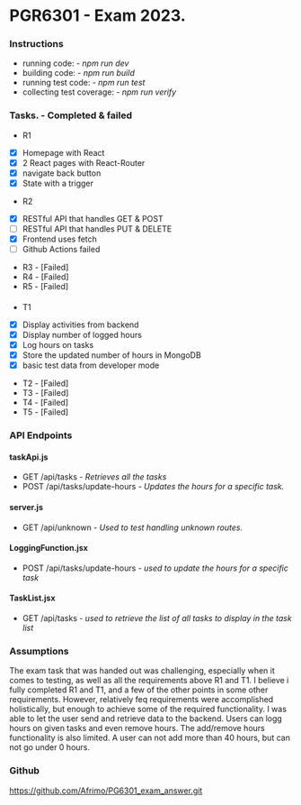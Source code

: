 # PGR6301 - Exam 2023.

### Instructions
* running code: - _npm run dev_
* building code: - _npm run build_
* running test code: - _npm run test_
* collecting test coverage: - _npm run verify_

### Tasks. - Completed & failed
* R1
* [x] Homepage with React
* [x] 2 React pages with React-Router
* [x] navigate back button
* [x] State with a trigger

* R2
* [x] RESTful API that handles GET & POST
* [ ] RESTful API that handles PUT & DELETE
* [x] Frontend uses fetch
* [ ] Github Actions failed

* R3 - [Failed]
* R4 - [Failed]
* R5 - [Failed]

####
* T1
* [x] Display activities from backend
* [x] Display number of logged hours
* [x] Log hours on tasks
* [x] Store the updated number of hours in MongoDB
* [x] basic test data from developer mode

* T2 - [Failed] 
* T3 - [Failed]
* T4 - [Failed]
* T5 - [Failed]

### API Endpoints
#### taskApi.js
* GET /api/tasks - _Retrieves all the tasks_
* POST /api/tasks/update-hours - _Updates the hours for a specific task._
#### server.js
* GET /api/unknown -  _Used to test handling unknown routes._
#### LoggingFunction.jsx
* POST /api/tasks/update-hours - _used to update the hours for a specific task_
#### TaskList.jsx
* GET /api/tasks - _used to retrieve the list of all tasks to display in the task list_


### Assumptions
The exam task that was handed out was challenging, especially when it comes to testing, as well as all the requirements above R1 and T1. 
I believe i fully completed R1 and T1, and a few of the other points in some other requirements. 
However, relatively feq requirements were accomplished holistically, but enough to achieve some of the required functionality.
I was able to let the user send and retrieve data to the backend. Users can logg hours on given tasks and even remove hours.
The add/remove hours functionality is also limited. A user can not add more than 40 hours, but can not go under 0 hours.


### Github
https://github.com/Afrimo/PG6301_exam_answer.git